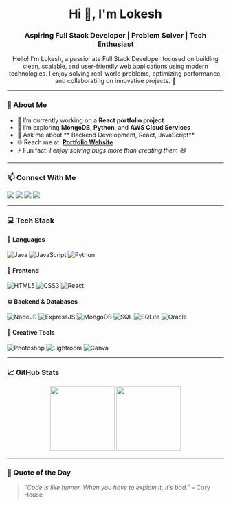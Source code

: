 <h1 align="center">Hi 👋, I'm Lokesh</h1>
<h3 align="center">Aspiring Full Stack Developer | Problem Solver | Tech Enthusiast</h3>

<p align="center">
  Hello! I'm Lokesh, a passionate Full Stack Developer focused on building clean, scalable, and user-friendly web applications using modern technologies.  
  I enjoy solving real-world problems, optimizing performance, and collaborating on innovative projects. 🚀
</p>

---

### 🧠 About Me

- 🔭 I’m currently working on a **React portfolio project**  
- 🌱 I’m exploring **MongoDB**, **Python**, and **AWS Cloud Services**  
- 💬 Ask me about ** Backend Development, React, JavaScript**  
- 🌐 Reach me at: [**Portfolio Website**](#)  
- ⚡ Fun fact: *I enjoy solving bugs more than creating them 😄*

---

### 📫 Connect With Me

<p align="left">
  <a href="[https://linkedin.com/in/your-linkedin-id](https://www.linkedin.com/in/lokesh-narnaware-511367261/)" target="_blank"><img src="https://img.shields.io/badge/LinkedIn-0077B5?style=for-the-badge&logo=linkedin&logoColor=white"/></a>
  <a href="https://instagram.com/your-instagram-id" target="_blank"><img src="https://img.shields.io/badge/Instagram-E4405F?style=for-the-badge&logo=instagram&logoColor=white"/></a>
  <a href="mailto:lokeshnarnawre@gmail.com"><img src="https://img.shields.io/badge/Gmail-D14836?style=for-the-badge&logo=gmail&logoColor=white"/></a>
  <a href="https://reddit.com/u/your-reddit-id" target="_blank"><img src="https://img.shields.io/badge/Reddit-FF4500?style=for-the-badge&logo=reddit&logoColor=white"/></a>
</p>

---

### 💻 Tech Stack

#### 🧩 Languages
![Java](https://img.shields.io/badge/Java-ED8B00?style=for-the-badge&logo=openjdk&logoColor=white)
![JavaScript](https://img.shields.io/badge/JavaScript-323330?style=for-the-badge&logo=javascript&logoColor=F7DF1E)
![Python](https://img.shields.io/badge/Python-3670A0?style=for-the-badge&logo=python&logoColor=ffdd54)

#### 🎨 Frontend
![HTML5](https://img.shields.io/badge/HTML5-E34F26?style=for-the-badge&logo=html5&logoColor=white)
![CSS3](https://img.shields.io/badge/CSS3-1572B6?style=for-the-badge&logo=css3&logoColor=white)
![React](https://img.shields.io/badge/React-20232A?style=for-the-badge&logo=react&logoColor=61DAFB)

#### ⚙️ Backend & Databases
![NodeJS](https://img.shields.io/badge/Node.js-43853D?style=for-the-badge&logo=node.js&logoColor=white)
![ExpressJS](https://img.shields.io/badge/Express.js-404D59?style=for-the-badge)
![MongoDB](https://img.shields.io/badge/MongoDB-4EA94B?style=for-the-badge&logo=mongodb&logoColor=white)
![SQL](https://img.shields.io/badge/SQL-025E8C?style=for-the-badge&logo=postgresql&logoColor=white)
![SQLite](https://img.shields.io/badge/SQLite-07405E?style=for-the-badge&logo=sqlite&logoColor=white)
![Oracle](https://img.shields.io/badge/Oracle-F80000?style=for-the-badge&logo=oracle&logoColor=white)

#### 🎨 Creative Tools
![Photoshop](https://img.shields.io/badge/Adobe%20Photoshop-31A8FF?style=for-the-badge&logo=Adobe%20Photoshop&logoColor=white)
![Lightroom](https://img.shields.io/badge/Adobe%20Lightroom-31A8FF?style=for-the-badge&logo=Adobe%20Lightroom&logoColor=white)
![Canva](https://img.shields.io/badge/Canva-00C4CC?style=for-the-badge&logo=Canva&logoColor=white)

---

### 📈 GitHub Stats
<p align="center">
  <img src="https://github-readme-stats.vercel.app/api?username=your-github-username&show_icons=true&theme=tokyonight" height="150px"/>
  <img src="https://github-readme-streak-stats.herokuapp.com/?user=your-github-username&theme=tokyonight" height="150px"/>
</p>

---

### 🚀 Quote of the Day
> *“Code is like humor. When you have to explain it, it’s bad.”* – Cory House
